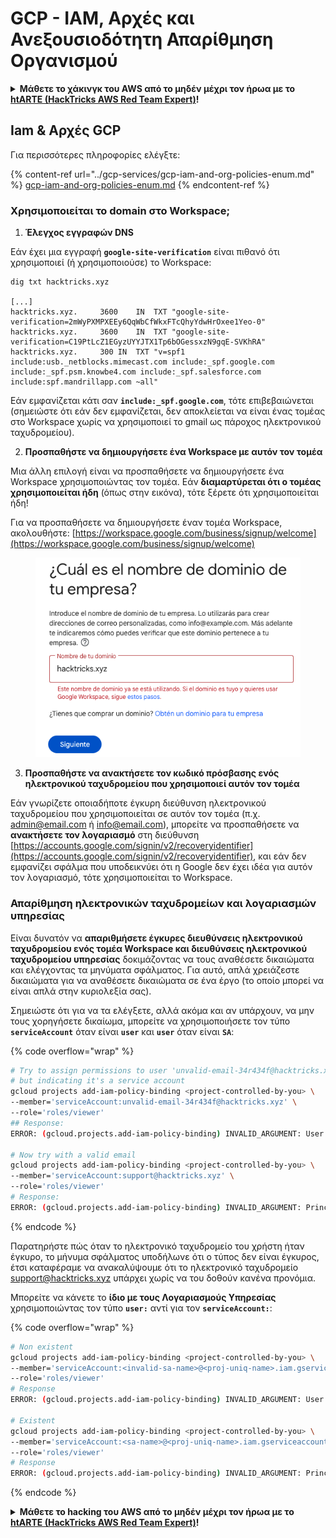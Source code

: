 # GCP - IAM, Αρχές και Ανεξουσιοδότητη Απαρίθμηση Οργανισμού

<details>

<summary><strong>Μάθετε το χάκινγκ του AWS από το μηδέν μέχρι τον ήρωα με το</strong> <a href="https://training.hacktricks.xyz/courses/arte"><strong>htARTE (HackTricks AWS Red Team Expert)</strong></a><strong>!</strong></summary>

Άλλοι τρόποι για να υποστηρίξετε το HackTricks:

* Εάν θέλετε να δείτε την **εταιρεία σας να διαφημίζεται στο HackTricks** ή να **κατεβάσετε το HackTricks σε μορφή PDF** ελέγξτε τα [**ΣΧΕΔΙΑ ΣΥΝΔΡΟΜΗΣ**](https://github.com/sponsors/carlospolop)!
* Αποκτήστε το [**επίσημο PEASS & HackTricks swag**](https://peass.creator-spring.com)
* Ανακαλύψτε [**The PEASS Family**](https://opensea.io/collection/the-peass-family), τη συλλογή μας από αποκλειστικά [**NFTs**](https://opensea.io/collection/the-peass-family)
* **Εγγραφείτε στην** 💬 [**ομάδα Discord**](https://discord.gg/hRep4RUj7f) ή στην [**ομάδα telegram**](https://t.me/peass) ή **ακολουθήστε** με στο **Twitter** 🐦 [**@carlospolopm**](https://twitter.com/carlospolopm)**.**
* **Μοιραστείτε τα χάκινγκ κόλπα σας υποβάλλοντας PRs στο** [**HackTricks**](https://github.com/carlospolop/hacktricks) και [**HackTricks Cloud**](https://github.com/carlospolop/hacktricks-cloud)
*
*
* &#x20;αποθετήρια github.

</details>

## Iam & Αρχές GCP&#x20;

Για περισσότερες πληροφορίες ελέγξτε:

{% content-ref url="../gcp-services/gcp-iam-and-org-policies-enum.md" %}
[gcp-iam-and-org-policies-enum.md](../gcp-services/gcp-iam-and-org-policies-enum.md)
{% endcontent-ref %}

### Χρησιμοποιείται το domain στο Workspace;

1. **Έλεγχος εγγραφών DNS**

Εάν έχει μια εγγραφή **`google-site-verification`** είναι πιθανό ότι χρησιμοποιεί (ή χρησιμοποιούσε) το Workspace:
```
dig txt hacktricks.xyz

[...]
hacktricks.xyz.		3600	IN	TXT	"google-site-verification=2mWyPXMPXEEy6QqWbCfWkxFTcQhyYdwHrOxee1Yeo-0"
hacktricks.xyz.		3600	IN	TXT	"google-site-verification=C19PtLcZ1EGyzUYYJTX1Tp6bOGessxzN9gqE-SVKhRA"
hacktricks.xyz.		300	IN	TXT	"v=spf1 include:usb._netblocks.mimecast.com include:_spf.google.com include:_spf.psm.knowbe4.com include:_spf.salesforce.com include:spf.mandrillapp.com ~all"
```
Εάν εμφανίζεται κάτι σαν **`include:_spf.google.com`**, τότε επιβεβαιώνεται (σημειώστε ότι εάν δεν εμφανίζεται, δεν αποκλείεται να είναι ένας τομέας στο Workspace χωρίς να χρησιμοποιεί το gmail ως πάροχος ηλεκτρονικού ταχυδρομείου).

2. **Προσπαθήστε να δημιουργήσετε ένα Workspace με αυτόν τον τομέα**

Μια άλλη επιλογή είναι να προσπαθήσετε να δημιουργήσετε ένα Workspace χρησιμοποιώντας τον τομέα. Εάν **διαμαρτύρεται ότι ο τομέας χρησιμοποιείται ήδη** (όπως στην εικόνα), τότε ξέρετε ότι χρησιμοποιείται ήδη!

Για να προσπαθήσετε να δημιουργήσετε έναν τομέα Workspace, ακολουθήστε: [https://workspace.google.com/business/signup/welcome](https://workspace.google.com/business/signup/welcome)

<figure><img src="../../../.gitbook/assets/image (141).png" alt=""><figcaption></figcaption></figure>

3. **Προσπαθήστε να ανακτήσετε τον κωδικό πρόσβασης ενός ηλεκτρονικού ταχυδρομείου που χρησιμοποιεί αυτόν τον τομέα**

Εάν γνωρίζετε οποιαδήποτε έγκυρη διεύθυνση ηλεκτρονικού ταχυδρομείου που χρησιμοποιείται σε αυτόν τον τομέα (π.χ. admin@email.com ή info@email.com), μπορείτε να προσπαθήσετε να **ανακτήσετε τον λογαριασμό** στη διεύθυνση [https://accounts.google.com/signin/v2/recoveryidentifier](https://accounts.google.com/signin/v2/recoveryidentifier), και εάν δεν εμφανίζει σφάλμα που υποδεικνύει ότι η Google δεν έχει ιδέα για αυτόν τον λογαριασμό, τότε χρησιμοποιείται το Workspace.

### Απαρίθμηση ηλεκτρονικών ταχυδρομείων και λογαριασμών υπηρεσίας

Είναι δυνατόν να **απαριθμήσετε έγκυρες διευθύνσεις ηλεκτρονικού ταχυδρομείου ενός τομέα Workspace και διευθύνσεις ηλεκτρονικού ταχυδρομείου υπηρεσίας** δοκιμάζοντας να τους αναθέσετε δικαιώματα και ελέγχοντας τα μηνύματα σφάλματος. Για αυτό, απλά χρειάζεστε δικαιώματα για να αναθέσετε δικαιώματα σε ένα έργο (το οποίο μπορεί να είναι απλά στην κυριολεξία σας).

Σημειώστε ότι για να τα ελέγξετε, αλλά ακόμα και αν υπάρχουν, να μην τους χορηγήσετε δικαίωμα, μπορείτε να χρησιμοποιήσετε τον τύπο **`serviceAccount`** όταν είναι **`user`** και **`user`** όταν είναι **`SA`**:

{% code overflow="wrap" %}
```bash
# Try to assign permissions to user 'unvalid-email-34r434f@hacktricks.xyz'
# but indicating it's a service account
gcloud projects add-iam-policy-binding <project-controlled-by-you> \
--member='serviceAccount:unvalid-email-34r434f@hacktricks.xyz' \
--role='roles/viewer'
## Response:
ERROR: (gcloud.projects.add-iam-policy-binding) INVALID_ARGUMENT: User unvalid-email-34r434f@hacktricks.xyz does not exist.

# Now try with a valid email
gcloud projects add-iam-policy-binding <project-controlled-by-you> \
--member='serviceAccount:support@hacktricks.xyz' \
--role='roles/viewer'
# Response:
ERROR: (gcloud.projects.add-iam-policy-binding) INVALID_ARGUMENT: Principal support@hacktricks.xyz is of type "user". The principal should appear as "user:support@hacktricks.xyz". See https://cloud.google.com/iam/help/members/types for additional documentation.
```
{% endcode %}

Παρατηρήστε πώς όταν το ηλεκτρονικό ταχυδρομείο του χρήστη ήταν έγκυρο, το μήνυμα σφάλματος υποδήλωνε ότι ο τύπος δεν είναι έγκυρος, έτσι καταφέραμε να ανακαλύψουμε ότι το ηλεκτρονικό ταχυδρομείο support@hacktricks.xyz υπάρχει χωρίς να του δοθούν κανένα προνόμια.

Μπορείτε να κάνετε το **ίδιο με τους Λογαριασμούς Υπηρεσίας** χρησιμοποιώντας τον τύπο **`user:`** αντί για τον **`serviceAccount:`**:

{% code overflow="wrap" %}
```bash
# Non existent
gcloud projects add-iam-policy-binding <project-controlled-by-you> \
--member='serviceAccount:<invalid-sa-name>@<proj-uniq-name>.iam.gserviceaccount.com' \
--role='roles/viewer'
# Response
ERROR: (gcloud.projects.add-iam-policy-binding) INVALID_ARGUMENT: User <invalid-sa-name>@<proj-uniq-name>.iam.gserviceaccount.com does not exist.

# Existent
gcloud projects add-iam-policy-binding <project-controlled-by-you> \
--member='serviceAccount:<sa-name>@<proj-uniq-name>.iam.gserviceaccount.com' \
--role='roles/viewer'
# Response
ERROR: (gcloud.projects.add-iam-policy-binding) INVALID_ARGUMENT: Principal testing@digital-bonfire-410512.iam.gserviceaccount.com is of type "serviceAccount". The principal should appear as "serviceAccount:testing@digital-bonfire-410512.iam.gserviceaccount.com". See https://cloud.google.com/iam/help/members/types for additional documentation.
```
{% endcode %}

<details>

<summary><strong>Μάθετε το hacking του AWS από το μηδέν μέχρι τον ήρωα με το</strong> <a href="https://training.hacktricks.xyz/courses/arte"><strong>htARTE (HackTricks AWS Red Team Expert)</strong></a><strong>!</strong></summary>

Άλλοι τρόποι για να υποστηρίξετε το HackTricks:

* Εάν θέλετε να δείτε την **εταιρεία σας να διαφημίζεται στο HackTricks** ή να **κατεβάσετε το HackTricks σε μορφή PDF** ελέγξτε τα [**ΣΧΕΔΙΑ ΣΥΝΔΡΟΜΗΣ**](https://github.com/sponsors/carlospolop)!
* Αποκτήστε το [**επίσημο PEASS & HackTricks swag**](https://peass.creator-spring.com)
* Ανακαλύψτε [**The PEASS Family**](https://opensea.io/collection/the-peass-family), τη συλλογή μας από αποκλειστικά [**NFTs**](https://opensea.io/collection/the-peass-family)
* **Εγγραφείτε στη** 💬 [**ομάδα Discord**](https://discord.gg/hRep4RUj7f) ή στη [**ομάδα telegram**](https://t.me/peass) ή **ακολουθήστε** με στο **Twitter** 🐦 [**@carlospolopm**](https://twitter.com/carlospolopm)**.**
* **Μοιραστείτε τα hacking tricks σας υποβάλλοντας PRs στα** [**HackTricks**](https://github.com/carlospolop/hacktricks) και [**HackTricks Cloud**](https://github.com/carlospolop/hacktricks-cloud)
*
*
* &#x20;αποθετήρια github.

</details>
